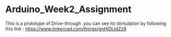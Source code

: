# Arduino_Week2_Assignment
This is a prototype of Drive-through .you can see its stimulation by following this link : https://www.tinkercad.com/things/gnHjDtJdZz9
